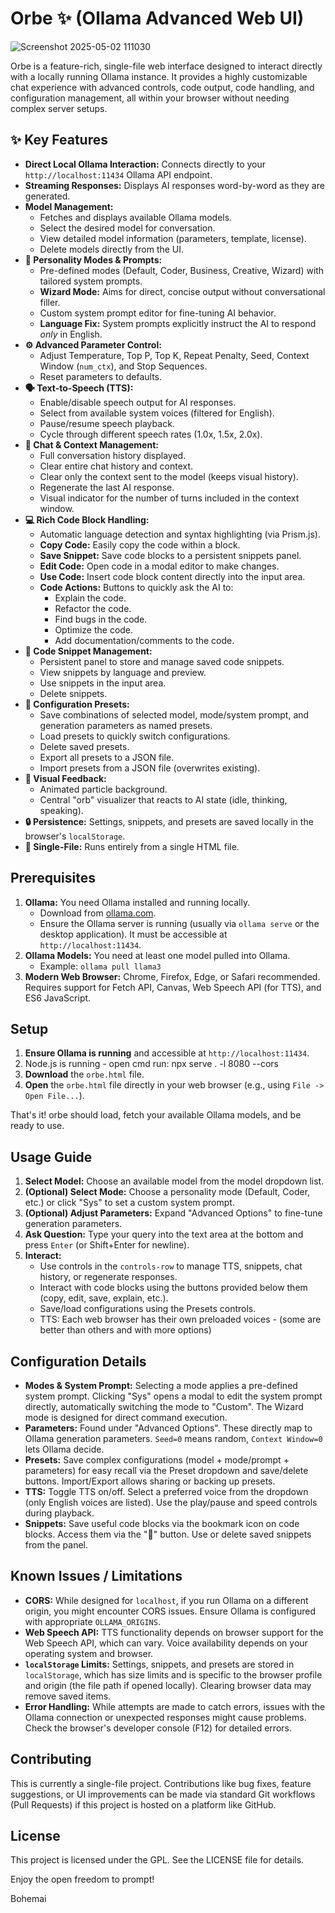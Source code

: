 # Orbe ✨ (Ollama Advanced Web UI)


![Screenshot 2025-05-02 111030](https://github.com/user-attachments/assets/4a99c2a9-4a78-4c36-a79a-05ff38bf56ec)



Orbe is a feature-rich, single-file web interface designed to interact directly with a locally running Ollama instance. It provides a highly customizable chat experience with advanced controls, code output, code handling, and configuration management, all within your browser without needing complex server setups. 

## ✨ Key Features

*   **Direct Local Ollama Interaction:** Connects directly to your `http://localhost:11434` Ollama API endpoint.
*   **Streaming Responses:** Displays AI responses word-by-word as they are generated.
*   **Model Management:**
    *   Fetches and displays available Ollama models.
    *   Select the desired model for conversation.
    *   View detailed model information (parameters, template, license).
    *   Delete models directly from the UI.
*   **🤖 Personality Modes & Prompts:**
    *   Pre-defined modes (Default, Coder, Business, Creative, Wizard) with tailored system prompts.
    *   **Wizard Mode:** Aims for direct, concise output without conversational filler.
    *   Custom system prompt editor for fine-tuning AI behavior.
    *   **Language Fix:** System prompts explicitly instruct the AI to respond *only* in English.
*   **⚙️ Advanced Parameter Control:**
    *   Adjust Temperature, Top P, Top K, Repeat Penalty, Seed, Context Window (`num_ctx`), and Stop Sequences.
    *   Reset parameters to defaults.
*   **🗣️ Text-to-Speech (TTS):**
    *   Enable/disable speech output for AI responses.
    *   Select from available system voices (filtered for English).
    *   Pause/resume speech playback.
    *   Cycle through different speech rates (1.0x, 1.5x, 2.0x).
*   **📝 Chat & Context Management:**
    *   Full conversation history displayed.
    *   Clear entire chat history and context.
    *   Clear only the context sent to the model (keeps visual history).
    *   Regenerate the last AI response.
    *   Visual indicator for the number of turns included in the context window.
*   **💻 Rich Code Block Handling:**
    *   Automatic language detection and syntax highlighting (via Prism.js).
    *   **Copy Code:** Easily copy the code within a block.
    *   **Save Snippet:** Save code blocks to a persistent snippets panel.
    *   **Edit Code:** Open code in a modal editor to make changes.
    *   **Use Code:** Insert code block content directly into the input area.
    *   **Code Actions:** Buttons to quickly ask the AI to:
        *   Explain the code.
        *   Refactor the code.
        *   Find bugs in the code.
        *   Optimize the code.
        *   Add documentation/comments to the code.
*   **📑 Code Snippet Management:**
    *   Persistent panel to store and manage saved code snippets.
    *   View snippets by language and preview.
    *   Use snippets in the input area.
    *   Delete snippets.
*   **💾 Configuration Presets:**
    *   Save combinations of selected model, mode/system prompt, and generation parameters as named presets.
    *   Load presets to quickly switch configurations.
    *   Delete saved presets.
    *   Export all presets to a JSON file.
    *   Import presets from a JSON file (overwrites existing).
*   **🎨 Visual Feedback:**
    *   Animated particle background.
    *   Central "orb" visualizer that reacts to AI state (idle, thinking, speaking).
*   **🔒 Persistence:** Settings, snippets, and presets are saved locally in the browser's `localStorage`.
*   **🚀 Single-File:** Runs entirely from a single HTML file.

## Prerequisites

1.  **Ollama:** You need Ollama installed and running locally.
    *   Download from [ollama.com](https://ollama.com/).
    *   Ensure the Ollama server is running (usually via `ollama serve` or the desktop application). It must be accessible at `http://localhost:11434`.
2.  **Ollama Models:** You need at least one model pulled into Ollama.
    *   Example: `ollama pull llama3`
3.  **Modern Web Browser:** Chrome, Firefox, Edge, or Safari recommended. Requires support for Fetch API, Canvas, Web Speech API (for TTS), and ES6 JavaScript.

## Setup

1.  **Ensure Ollama is running** and accessible at `http://localhost:11434`.
2.  Node.js is running - open cmd run: npx serve . -l 8080 --cors
3.  **Download** the `orbe.html` file.
4.  **Open** the `orbe.html` file directly in your web browser (e.g., using `File -> Open File...`).

That's it! orbe should load, fetch your available Ollama models, and be ready to use.

## Usage Guide

1.  **Select Model:** Choose an available model from the model dropdown list.
2.  **(Optional) Select Mode:** Choose a personality mode (Default, Coder, etc.) or click "Sys" to set a custom system prompt.
3.  **(Optional) Adjust Parameters:** Expand "Advanced Options" to fine-tune generation parameters.
4.  **Ask Question:** Type your query into the text area at the bottom and press `Enter` (or Shift+Enter for newline).
5.  **Interact:**
    *   Use controls in the `controls-row` to manage TTS, snippets, chat history, or regenerate responses.
    *   Interact with code blocks using the buttons provided below them (copy, edit, save, explain, etc.).
    *   Save/load configurations using the Presets controls.
    *   TTS: Each web browser has their own preloaded voices - (some are better than others and with more options)

## Configuration Details

*   **Modes & System Prompt:** Selecting a mode applies a pre-defined system prompt. Clicking "Sys" opens a modal to edit the system prompt directly, automatically switching the mode to "Custom". The Wizard mode is designed for direct command execution.
*   **Parameters:** Found under "Advanced Options". These directly map to Ollama generation parameters. `Seed=0` means random, `Context Window=0` lets Ollama decide.
*   **Presets:** Save complex configurations (model + mode/prompt + parameters) for easy recall via the Preset dropdown and save/delete buttons. Import/Export allows sharing or backing up presets.
*   **TTS:** Toggle TTS on/off. Select a preferred voice from the dropdown (only English voices are listed). Use the play/pause and speed controls during playback.
*   **Snippets:** Save useful code blocks via the bookmark icon on code blocks. Access them via the "📑" button. Use or delete saved snippets from the panel.

## Known Issues / Limitations

*   **CORS:** While designed for `localhost`, if you run Ollama on a different origin, you might encounter CORS issues. Ensure Ollama is configured with appropriate `OLLAMA_ORIGINS`.
*   **Web Speech API:** TTS functionality depends on browser support for the Web Speech API, which can vary. Voice availability depends on your operating system and browser.
*   **`localStorage` Limits:** Settings, snippets, and presets are stored in `localStorage`, which has size limits and is specific to the browser profile and origin (the file path if opened locally). Clearing browser data may remove saved items.
*   **Error Handling:** While attempts are made to catch errors, issues with the Ollama connection or unexpected responses might cause problems. Check the browser's developer console (F12) for detailed errors.

## Contributing

This is currently a single-file project. Contributions like bug fixes, feature suggestions, or UI improvements can be made via standard Git workflows (Pull Requests) if this project is hosted on a platform like GitHub.

## License

This project is licensed under the GPL. See the LICENSE file for details.


Enjoy the open freedom to prompt!

Bohemai 
